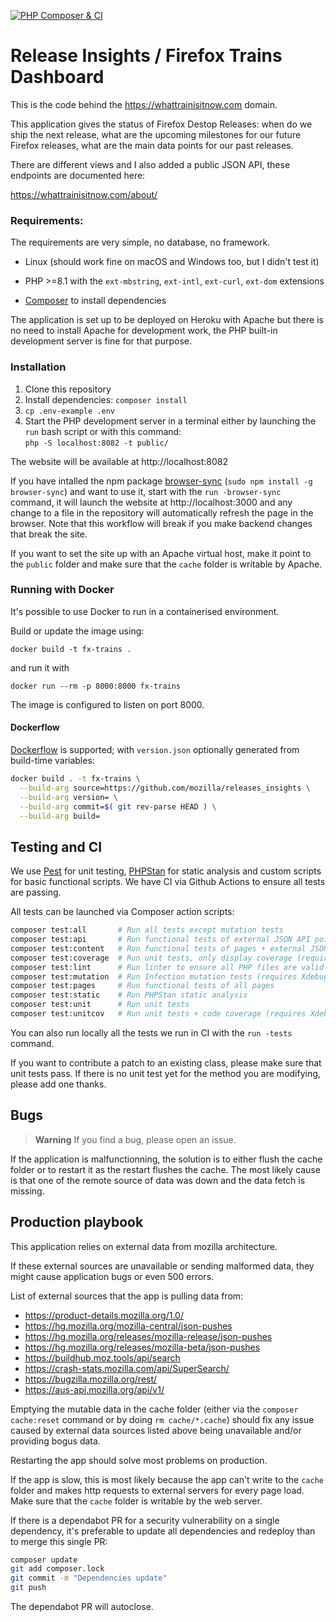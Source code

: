 [![PHP Composer & CI](https://github.com/mozilla/releases_insights/actions/workflows/php.yml/badge.svg)](https://github.com/mozilla/releases_insights/actions/workflows/php.yml)
# Release Insights / Firefox Trains Dashboard

This is the code behind the https://whattrainisitnow.com domain.

This application gives the status of Firefox Destop Releases: when do we ship the next release, what are the upcoming milestones for our future Firefox releases, what are the main data points for our past releases.

There are different views and I also added a public JSON API, these endpoints are documented here:

https://whattrainisitnow.com/about/

### Requirements:

The requirements are very simple, no database, no framework.

- Linux (should work fine on macOS and Windows too, but I didn't test it)

- PHP >=8.1 with the `ext-mbstring`, `ext-intl`, `ext-curl`, `ext-dom` extensions

- [Composer](https://getcomposer.org/) to install dependencies

The application is set up to be deployed on Heroku with Apache but there is no need to install Apache for development work, the PHP built-in development server is fine for that purpose.

### Installation

1. Clone this repository
2. Install dependencies: `composer install`
3. `cp .env-example .env`
4. Start the PHP development server in a terminal either by launching the `run` bash script or with this command:<br>
  `php -S localhost:8082 -t public/`

The website will be available at http://localhost:8082

If you have intalled the npm package [browser-sync](https://browsersync.io/) (`sudo npm install -g browser-sync`) and want to use it, start with the `run -browser-sync` command, it will launch the website at http://localhost:3000 and any change to a file in the repository will automatically refresh the page in the browser. Note that this workflow will break if you make backend changes that break the site.

If you want to set the site up with an Apache virtual host, make it point to the `public` folder and make sure that the `cache` folder is writable by Apache.

### Running with Docker

It's possible to use Docker to run in a containerised environment.

Build or update the image using:
```
docker build -t fx-trains .
```
and run it with
```
docker run --rm -p 8000:8000 fx-trains
```

The image is configured to listen on port 8000.

#### Dockerflow

[Dockerflow](https://github.com/mozilla-services/Dockerflow) is supported; with `version.json` optionally generated from build-time variables:

```bash
docker build . -t fx-trains \
  --build-arg source=https://github.com/mozilla/releases_insights \
  --build-arg version= \
  --build-arg commit=$( git rev-parse HEAD ) \
  --build-arg build=
```

## Testing and CI

We use [Pest](https://pestphp.com/Pest) for unit testing, [PHPStan](https://phpstan.org/) for static analysis and custom scripts for basic functional scripts. We have CI via Github Actions to ensure all tests are passing.

All tests can be launched via Composer action scripts:

```bash
composer test:all       # Run all tests except mutation tests
composer test:api       # Run functional tests of external JSON API points
composer test:content   # Run functional tests of pages + external JSON API points
composer test:coverage  # Run unit tests, only display coverage (requires Xdebug)
composer test:lint      # Run linter to ensure all PHP files are valid
composer test:mutation  # Run Infection mutation tests (requires Xdebug)
composer test:pages     # Run functional tests of all pages
composer test:static    # Run PHPStan static analysis
composer test:unit      # Run unit tests
composer test:unitcov   # Run unit tests + code coverage (requires Xdebug)

```

You can also run locally all the tests we run in CI with the `run -tests` command.

If you want to contribute a patch to an existing class, please make sure that unit tests pass. If there is no unit test yet for the method you are modifying, please add one thanks.

## Bugs
> **Warning**
If you find a bug, please open an issue.

If the application is malfunctionning, the solution is to either flush the cache folder or to restart it as the restart flushes the cache. The most likely cause is that one of the remote source of data was down and the data fetch is missing.

## Production playbook

This application relies on external data from mozilla architecture.

If these external sources are unavailable or sending malformed data, they might cause application bugs or even 500 errors.

List of external sources that the app is pulling data from:
- https://product-details.mozilla.org/1.0/
- https://hg.mozilla.org/mozilla-central/json-pushes
- https://hg.mozilla.org/releases/mozilla-release/json-pushes
- https://hg.mozilla.org/releases/mozilla-beta/json-pushes
- https://buildhub.moz.tools/api/search
- https://crash-stats.mozilla.com/api/SuperSearch/
- https://bugzilla.mozilla.org/rest/
- https://aus-api.mozilla.org/api/v1/

Emptying the mutable data in the cache folder (either via the `composer cache:reset` command or by doing `rm cache/*.cache`) should fix any issue caused by external data sources listed above being unavailable and/or providing bogus data.

Restarting the app should solve most problems on production.

If the app is slow, this is most likely because the app can't write to the `cache` folder and makes http requests to external servers for every page load. Make sure that the `cache` folder is writable by the web server.


If there is a dependabot PR for a security vulnerability on a single dependency, it's preferable to update all dependencies and redeploy than to merge this single PR:

```bash
composer update
git add composer.lock
git commit -m "Dependencies update"
git push
````

The dependabot PR will autoclose.